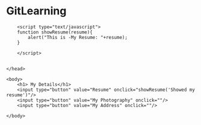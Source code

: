 # GitLearning
<DOCTYPE html>
<html>
	<head>
	
		<script type="text/javascript">
		function showResume(resume){
			alert("This is -My Resume: "+resume);
		}
		
		</script>
	
	
	</head>
	
	<body>
		<h1> My Details</h1>
		<input type="button" value="Resume" onclick="showResume('Showed my resume')"/>
		<input type="button" value="My Photography" onclick=""/>
		<input type="button" value="My Address" onclick=""/>
	
	</body>
	
</html>
	
